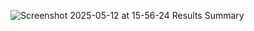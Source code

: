 ![Screenshot 2025-05-12 at 15-56-24 Results Summary](https://github.com/user-attachments/assets/efd1a629-4672-4ba2-9ab4-932f6a686851)
